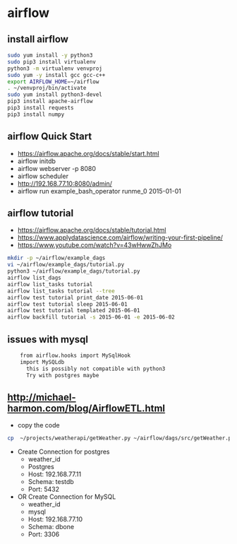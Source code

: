 # airflow
## install airflow 
```bash
sudo yum install -y python3
sudo pip3 install virtualenv
python3 -m virtualenv venvproj
sudo yum -y install gcc gcc-c++
export AIRFLOW_HOME=~/airflow
. ~/venvproj/bin/activate
sudo yum install python3-devel
pip3 install apache-airflow
pip3 install requests
pip3 install numpy
```

## airflow Quick Start
 - https://airflow.apache.org/docs/stable/start.html
 - airflow initdb
 - airflow webserver -p 8080
 - airflow scheduler
 - http://192.168.77.10:8080/admin/
 - airflow run example_bash_operator runme_0 2015-01-01

## airflow tutorial
 - https://airflow.apache.org/docs/stable/tutorial.html
 - https://www.applydatascience.com/airflow/writing-your-first-pipeline/
 - https://www.youtube.com/watch?v=43wHwwZhJMo
```bash
mkdir -p ~/airflow/example_dags
vi ~/airflow/example_dags/tutorial.py
python3 ~/airflow/example_dags/tutorial.py
airflow list_dags
airflow list_tasks tutorial
airflow list_tasks tutorial --tree
airflow test tutorial print_date 2015-06-01
airflow test tutorial sleep 2015-06-01
airflow test tutorial templated 2015-06-01
airflow backfill tutorial -s 2015-06-01 -e 2015-06-02
```

## issues with mysql
```bash
    from airflow.hooks import MySqlHook
    import MySQLdb
      this is possibly not compatible with python3
      Try with postgres maybe
```

## http://michael-harmon.com/blog/AirflowETL.html
- copy the code 
```bash
cp  ~/projects/weatherapi/getWeather.py ~/airflow/dags/src/getWeather.py
```
* Create Connection for postgres
  * weather_id
  * Postgres
  * Host: 192.168.77.11
  * Schema: testdb
  * Port: 5432
* OR Create Connection for MySQL
  * weather_id
  * mysql
  * Host: 192.168.77.10
  * Schema: dbone
  * Port: 3306
